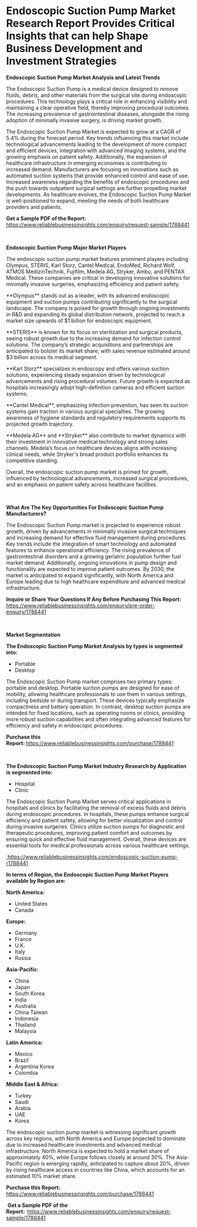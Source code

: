 <p><h1>Endoscopic Suction Pump Market Research Report Provides Critical Insights that can help Shape Business Development and Investment Strategies</h1></p><p><strong>Endoscopic Suction Pump Market Analysis and Latest Trends</strong></p>
<p><p>The Endoscopic Suction Pump is a medical device designed to remove fluids, debris, and other materials from the surgical site during endoscopic procedures. This technology plays a critical role in enhancing visibility and maintaining a clear operative field, thereby improving procedural outcomes. The increasing prevalence of gastrointestinal diseases, alongside the rising adoption of minimally invasive surgery, is driving market growth.</p><p>The Endoscopic Suction Pump Market is expected to grow at a CAGR of 5.4% during the forecast period. Key trends influencing this market include technological advancements leading to the development of more compact and efficient devices, integration with advanced imaging systems, and the growing emphasis on patient safety. Additionally, the expansion of healthcare infrastructure in emerging economies is contributing to increased demand. Manufacturers are focusing on innovations such as automated suction systems that provide enhanced control and ease of use. Increased awareness regarding the benefits of endoscopic procedures and the push towards outpatient surgical settings are further propelling market developments. As healthcare evolves, the Endoscopic Suction Pump Market is well-positioned to expand, meeting the needs of both healthcare providers and patients.</p></p>
<p><strong>Get a Sample PDF of the Report:&nbsp;</strong> <a href="https://www.reliablebusinessinsights.com/enquiry/request-sample/1788441?utm_campaign=3079&utm_medium=2&utm_source=Github&utm_content=ia&utm_term=13042025&utm_id=endoscopic-suction-pump">https://www.reliablebusinessinsights.com/enquiry/request-sample/1788441</a></p>
<p>&nbsp;</p>
<p><strong>Endoscopic Suction Pump Major Market Players</strong></p>
<p><p>The endoscopic suction pump market features prominent players including Olympus, STERIS, Karl Storz, Cantel Medical, EndoMed, Richard Wolf, ATMOS MedizinTechnik, Fujifilm, Medela AG, Stryker, Ambu, and PENTAX Medical. These companies are critical in developing innovative solutions for minimally invasive surgeries, emphasizing efficiency and patient safety.</p><p>**Olympus** stands out as a leader, with its advanced endoscopic equipment and suction pumps contributing significantly to the surgical landscape. The company is poised for growth through ongoing investments in R&D and expanding its global distribution network, projected to reach a market size upwards of $1 billion for endoscopic equipment.</p><p>**STERIS** is known for its focus on sterilization and surgical products, seeing robust growth due to the increasing demand for infection control solutions. The company’s strategic acquisitions and partnerships are anticipated to bolster its market share, with sales revenue estimated around $3 billion across its medical segment.</p><p>**Karl Storz** specializes in endoscopy and offers various suction solutions, experiencing steady expansion driven by technological advancements and rising procedural volumes. Future growth is expected as hospitals increasingly adopt high-definition cameras and efficient suction systems.</p><p>**Cantel Medical**, emphasizing infection prevention, has seen its suction systems gain traction in various surgical specialties. The growing awareness of hygiene standards and regulatory requirements supports its projected growth trajectory.</p><p>**Medela AG** and **Stryker** also contribute to market dynamics with their investment in innovative medical technology and strong sales channels. Medela’s focus on healthcare devices aligns with increasing clinical needs, while Stryker's broad product portfolio enhances its competitive standing.</p><p>Overall, the endoscopic suction pump market is primed for growth, influenced by technological advancements, increased surgical procedures, and an emphasis on patient safety across healthcare facilities.</p></p>
<p>&nbsp;</p>
<p><strong>What Are The Key Opportunities For Endoscopic Suction Pump Manufacturers?</strong></p>
<p><p>The Endoscopic Suction Pump market is projected to experience robust growth, driven by advancements in minimally invasive surgical techniques and increasing demand for effective fluid management during procedures. Key trends include the integration of smart technology and automated features to enhance operational efficiency. The rising prevalence of gastrointestinal disorders and a growing geriatric population further fuel market demand. Additionally, ongoing innovations in pump design and functionality are expected to improve patient outcomes. By 2030, the market is anticipated to expand significantly, with North America and Europe leading due to high healthcare expenditure and advanced medical infrastructure.</p></p>
<p><strong>Inquire or Share Your Questions If Any Before Purchasing This Report:</strong> <a href="https://www.reliablebusinessinsights.com/enquiry/pre-order-enquiry/1788441?utm_campaign=3079&utm_medium=2&utm_source=Github&utm_content=ia&utm_term=13042025&utm_id=endoscopic-suction-pump">https://www.reliablebusinessinsights.com/enquiry/pre-order-enquiry/1788441</a></p>
<p>&nbsp;</p>
<p><strong>Market Segmentation</strong></p>
<p><strong>The Endoscopic Suction Pump Market Analysis by types is segmented into:</strong></p>
<p><ul><li>Portable</li><li>Desktop</li></ul></p>
<p><p>The Endoscopic Suction Pump market comprises two primary types: portable and desktop. Portable suction pumps are designed for ease of mobility, allowing healthcare professionals to use them in various settings, including bedside or during transport. These devices typically emphasize compactness and battery operation. In contrast, desktop suction pumps are intended for fixed locations, such as operating rooms or clinics, providing more robust suction capabilities and often integrating advanced features for efficiency and safety in endoscopic procedures.</p></p>
<p><strong>Purchase this Report:&nbsp;</strong><a href="https://www.reliablebusinessinsights.com/purchase/1788441?utm_campaign=3079&utm_medium=2&utm_source=Github&utm_content=ia&utm_term=13042025&utm_id=endoscopic-suction-pump">https://www.reliablebusinessinsights.com/purchase/1788441</a></p>
<p>&nbsp;</p>
<p><strong>The Endoscopic Suction Pump Market Industry Research by Application is segmented into:</strong></p>
<p><ul><li>Hospital</li><li>Clinic</li></ul></p>
<p><p>The Endoscopic Suction Pump Market serves critical applications in hospitals and clinics by facilitating the removal of excess fluids and debris during endoscopic procedures. In hospitals, these pumps enhance surgical efficiency and patient safety, allowing for better visualization and control during invasive surgeries. Clinics utilize suction pumps for diagnostic and therapeutic procedures, improving patient comfort and outcomes by ensuring quick and effective fluid management. Overall, these devices are essential tools for medical professionals across various healthcare settings.</p></p>
<p><a href="https://www.reliablebusinessinsights.com/endoscopic-suction-pump-r1788441?utm_campaign=3079&utm_medium=2&utm_source=Github&utm_content=ia&utm_term=13042025&utm_id=endoscopic-suction-pump">&nbsp;https://www.reliablebusinessinsights.com/endoscopic-suction-pump-r1788441</a></p>
<p><strong>In terms of Region, the Endoscopic Suction Pump Market Players available by Region are:</strong></p>
<p>
    <p> <strong> North America: </strong>
        <ul>
            <li>United States</li>
            <li>Canada</li>
        </ul>
        </p> 
    <p> <strong> Europe: </strong>
        <ul>
            <li>Germany</li>
            <li>France</li>
            <li>U.K.</li>
            <li>Italy</li>
            <li>Russia</li>
        </ul>
        </p> 
    <p> <strong> Asia-Pacific: </strong>
        <ul>
            <li>China</li>
            <li>Japan</li>
            <li>South Korea</li>
            <li>India</li>
            <li>Australia</li>
            <li>China Taiwan</li>
            <li>Indonesia</li>
            <li>Thailand</li>
            <li>Malaysia</li>
        </ul>
        </p> 
    <p> <strong> Latin America: </strong>
        <ul>
            <li>Mexico</li>
            <li>Brazil</li>
            <li>Argentina Korea</li>
            <li>Colombia</li>
        </ul>
        </p> 
    <p> <strong> Middle East & Africa: </strong>
        <ul>
            <li>Turkey</li>
            <li>Saudi</li>
            <li>Arabia</li>
            <li>UAE</li>
            <li>Korea</li>
        </ul>
    </p>
    </p>
<p><p>The endoscopic suction pump market is witnessing significant growth across key regions, with North America and Europe projected to dominate due to increased healthcare investments and advanced medical infrastructure. North America is expected to hold a market share of approximately 40%, while Europe follows closely at around 30%. The Asia-Pacific region is emerging rapidly, anticipated to capture about 20%, driven by rising healthcare access in countries like China, which accounts for an estimated 10% market share.</p></p>
<p><strong>Purchase this Report: </strong><a href="https://www.reliablebusinessinsights.com/purchase/1788441?utm_campaign=3079&utm_medium=2&utm_source=Github&utm_content=ia&utm_term=13042025&utm_id=endoscopic-suction-pump">https://www.reliablebusinessinsights.com/purchase/1788441</a></p>
<p>&nbsp;<strong>Get a Sample PDF of the Report:&nbsp;&nbsp;</strong><a href="https://www.reliablebusinessinsights.com/enquiry/request-sample/1788441?utm_campaign=3079&utm_medium=2&utm_source=Github&utm_content=ia&utm_term=13042025&utm_id=endoscopic-suction-pump">https://www.reliablebusinessinsights.com/enquiry/request-sample/1788441</a></p>
<p><strong></strong></p>
<p><p></p><p></p><p></p></p>